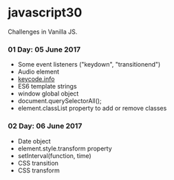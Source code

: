# javascript30

Challenges in Vanilla JS.

### 01 Day: 05 June 2017

- Some event listeners ("keydown", "transitionend")
- Audio element
- [keycode.info](http://keycode.info/)
- ES6 template strings
- window global object
- document.querySelectorAll();
- element.classList property to add or remove classes

### 02 Day: 06 June 2017

- Date object
- element.style.transform property
- setInterval(function, time)
- CSS transition
- CSS transform


